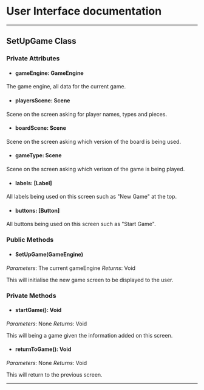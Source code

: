 # User Interface documentation
---
## SetUpGame Class

### Private Attributes 
- #### gameEngine: GameEngine
The game engine, all data for the current game.
- #### playersScene: Scene
Scene on the screen asking for player names, types and pieces. 
- #### boardScene: Scene
Scene on the screen asking which version of the board is being used.
- #### gameType: Scene
Scene on the screen asking which verison of the game is being played.
- #### labels: [Label]
All labels being used on this screen such as "New Game" at the top.
- #### buttons: [Button]
All buttons being used on this screen such as "Start Game".
### Public Methods 
- #### SetUpGame(GameEngine)
*Parameters*: The current gameEngine
*Returns*: Void

This will initialise the new game screen to be displayed to the user. 

### Private Methods
- #### startGame(): Void
*Parameters*: None
*Returns*: Void

This will being a game given the information added on this screen.

- #### returnToGame(): Void
*Parameters*: None
*Returns*: Void

This will return to the previous screen.

---